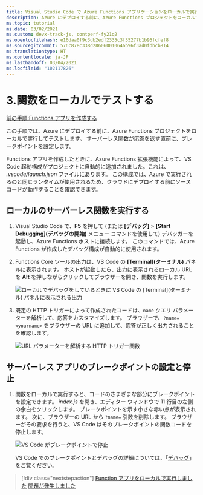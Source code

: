 ```yaml
---
title: Visual Studio Code で Azure Functions アプリケーションをローカルで実行する
description: Azure にデプロイする前に、Azure Functions プロジェクトをローカルで実行してテストします。 サーバーレス関数が応答を返す直前に、ブレークポイントを設定します。
ms.topic: tutorial
ms.date: 03/02/2021
ms.custom: devx-track-js, contperf-fy21q2
ms.openlocfilehash: e16daa0f9c3db2edf2335c3f35277b1b95fcfef8
ms.sourcegitcommit: 576c878c338d286060010646b96f3ad0fdbcb814
ms.translationtype: HT
ms.contentlocale: ja-JP
ms.lasthandoff: 03/04/2021
ms.locfileid: "102117826"
---
```

# <a name="3-test-the-function-locally"></a>3.関数をローカルでテストする

[前の手順:Functions アプリを作成する](tutorial-vscode-serverless-node-create-local.md)

この手順では、Azure にデプロイする前に、Azure Functions プロジェクトをローカルで実行してテストします。 サーバーレス関数が応答を返す直前に、ブレークポイントを設定します。

Functions アプリを作成したときに、Azure Functions 拡張機能によって、VS Code 起動構成がプロジェクトに自動的に追加されました。これは、 *.vscode/launch.json* ファイルにあります。 この構成では、Azure で実行されるのと同じランタイムが使用されるため、クラウドにデプロイする前にソース コードが動作することを確認できます。

## <a name="run-the-local-serverless-function"></a>ローカルのサーバーレス関数を実行する

1. Visual Studio Code で、**F5** を押して (または **[デバッグ]**  >  **[Start Debugging]\(デバッグの開始\)** メニュー コマンドを使用して) デバッガーを起動し、Azure Functions ホストに接続します。 このコマンドでは、Azure Functions が作成したデバッグ構成が自動的に使用されます。

1. Functions Core ツールの出力は、VS Code の **[Terminal]\(ターミナル\)** パネルに表示されます。 ホストが起動したら、出力に表示されるローカル URL を **Alt** を押しながらクリックしてブラウザーを開き、関数を実行します。

    ![ローカルでデバッグをしているときに VS Code の [Terminal]\(ターミナル\) パネルに表示される出力](../media/functions-extension/local-test-output.png)

1. 既定の HTTP トリガーによって作成されたコードは、`name` クエリ パラメーターを解析して、応答をカスタマイズします。 ブラウザーで、`?name=<yourname>` をブラウザーの URL に追加して、応答が正しく出力されることを確認します。

    ![URL パラメーターを解析する HTTP トリガー関数](../media/functions-extension/local-test-browser.png)

## <a name="set-and-stop-at-break-point-in-serverless-app"></a>サーバーレス アプリのブレークポイントの設定と停止

1. 関数をローカルで実行すると、コードのさまざまな部分にブレークポイントを設定できます。 *index.js* を開き、エディター ウィンドウで 11 行目の左側の余白をクリックします。 ブレークポイントを示す小さな赤い点が表示されます。 次に、ブラウザーの URL から `?name=` 引数を削除します。 ブラウザーがその要求を行うと、VS Code はそのブレークポイントの関数コードを停止します。

    ![VS Code がブレークポイントで停止](../media/functions-extension/debugging-breakpoint.png)

    VS Code でのブレークポイントとデバッグの詳細については、「[デバッグ](https://code.visualstudio.com/docs/editor/debugging)」をご覧ください。

> [!div class="nextstepaction"]
> [Function アプリをローカルで実行しました](tutorial-vscode-serverless-node-deploy-hosting.md) [問題が発生しました](https://www.research.net/r/PWZWZ52?tutorial=node-deployment-azurefunctions&step=run-app)
